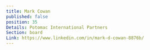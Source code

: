 ```yaml
---
title: Mark Cowan
published: false
position: 35
Details: Potomac International Partners
Section: board
Link: https://www.linkedin.com/in/mark-d-cowan-8876b/
---
```


